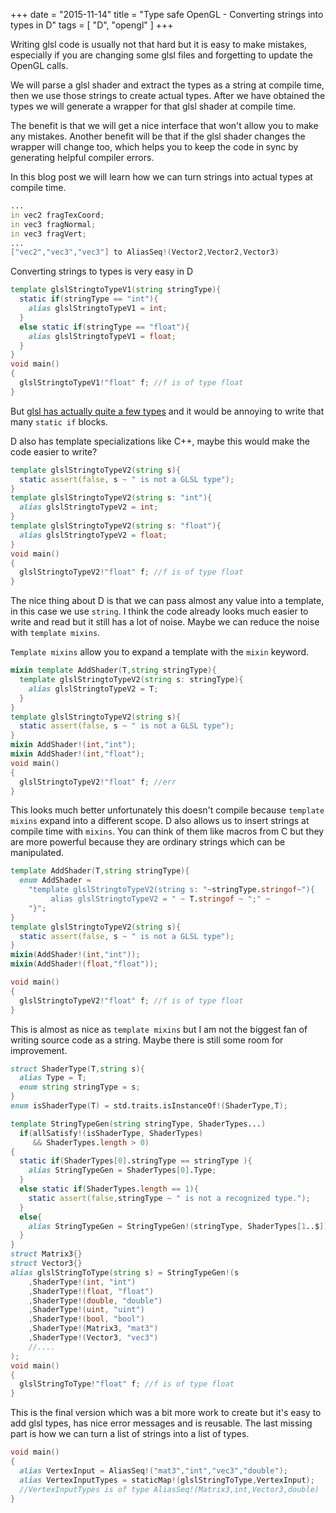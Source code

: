 +++
date        = "2015-11-14"
title       =  "Type safe OpenGL - Converting strings into types in D"
tags        = [ "D", "opengl" ]
+++

Writing glsl code is usually not that hard but it is easy to make mistakes, especially if you are changing some glsl files and forgetting to update the OpenGL calls.


We will parse a glsl shader and extract the types as a string at compile time, then we use those strings to create actual types. After we have obtained the types we will generate a wrapper for that glsl shader at compile time.

The benefit is that we will get a nice interface that won't allow you to make any mistakes. Another benefit will be that if the glsl shader changes the wrapper will change too, which helps you to keep the code in sync by generating helpful compiler errors.

In this blog post we will learn how we can turn strings into actual types at compile time.
```d
...
in vec2 fragTexCoord;
in vec3 fragNormal;
in vec3 fragVert;
...
["vec2","vec3","vec3"] to AliasSeq!(Vector2,Vector2,Vector3)
```

Converting strings to types is very easy in D
```d
template glslStringtoTypeV1(string stringType){
  static if(stringType == "int"){
    alias glslStringtoTypeV1 = int;
  }
  else static if(stringType == "float"){
    alias glslStringtoTypeV1 = float;
  }
}
void main()
{
  glslStringtoTypeV1!"float" f; //f is of type float
}
```

But [glsl has actually quite a few types](https://www.opengl.org/registry/doc/GLSLangSpec.4.40.pdf) and it would be annoying to  write that many `static if` blocks.

D also has template specializations like C++, maybe this would make the code easier to write?

```d
template glslStringtoTypeV2(string s){
  static assert(false, s ~ " is not a GLSL type");
}
template glslStringtoTypeV2(string s: "int"){
  alias glslStringtoTypeV2 = int;
}
template glslStringtoTypeV2(string s: "float"){
  alias glslStringtoTypeV2 = float;
}
void main()
{
  glslStringtoTypeV2!"float" f; //f is of type float
}
```
The nice thing about D is that we can pass almost any value into a template, in this case we use `string`. I think the code already looks much easier to write and read but it still has a lot of noise. Maybe we can reduce the noise with `template mixins`.

`Template mixins` allow you to expand a template with the `mixin` keyword.

```d
mixin template AddShader(T,string stringType){
  template glslStringtoTypeV2(string s: stringType){
    alias glslStringtoTypeV2 = T;
  }
}
template glslStringtoTypeV2(string s){
  static assert(false, s ~ " is not a GLSL type");
}
mixin AddShader!(int,"int");
mixin AddShader!(int,"float");
void main()
{
  glslStringtoTypeV2!"float" f; //err
}
```

This looks much better unfortunately this doesn't compile because `template mixins` expand into a different scope. D also allows us to insert strings at compile time with `mixins`. You can think of them like macros from C but they are more powerful because they are ordinary strings which can be manipulated.

```d
template AddShader(T,string stringType){
  enum AddShader = 
    "template glslStringtoTypeV2(string s: "~stringType.stringof~"){
         alias glslStringtoTypeV2 = " ~ T.stringof ~ ";" ~
    "}";
}
template glslStringtoTypeV2(string s){
  static assert(false, s ~ " is not a GLSL type");
}
mixin(AddShader!(int,"int"));
mixin(AddShader!(float,"float"));

void main()
{
  glslStringtoTypeV2!"float" f; //f is of type float
}
```
This is almost as nice as `template mixins` but I am not the biggest fan of writing source code as a string. Maybe there is still some room for improvement.

```d
struct ShaderType(T,string s){
  alias Type = T;
  enum string stringType = s;
}
enum isShaderType(T) = std.traits.isInstanceOf!(ShaderType,T);

template StringTypeGen(string stringType, ShaderTypes...)
  if(allSatisfy!(isShaderType, ShaderTypes)
     && ShaderTypes.length > 0)
{
  static if(ShaderTypes[0].stringType == stringType ){
    alias StringTypeGen = ShaderTypes[0].Type;
  }
  else static if(ShaderTypes.length == 1){
    static assert(false,stringType ~ " is not a recognized type.");
  }
  else{
    alias StringTypeGen = StringTypeGen!(stringType, ShaderTypes[1..$]);
  }
}
struct Matrix3{}
struct Vector3{}
alias glslStringToType(string s) = StringTypeGen!(s
    ,ShaderType!(int, "int")
    ,ShaderType!(float, "float")
    ,ShaderType!(double, "double")
    ,ShaderType!(uint, "uint")
    ,ShaderType!(bool, "bool")
    ,ShaderType!(Matrix3, "mat3")
    ,ShaderType!(Vector3, "vec3")
    //....
);
void main()
{
  glslStringToType!"float" f; //f is of type float
}
```

This is the final version which was a bit more work to create but it's easy to add glsl types, has nice error messages and is reusable. The last missing part is how we can turn a list of strings into a list of types.

```d
void main()
{
  alias VertexInput = AliasSeq!("mat3","int","vec3","double");
  alias VertexInputTypes = staticMap!(glslStringToType,VertexInput);
  //VertexInputTypes is of type AliasSeq!(Matrix3,int,Vector3,double)
}
```

